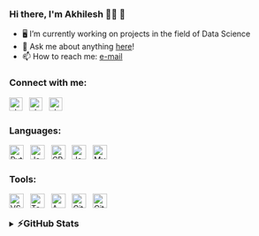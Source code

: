 ### Hi there, I'm Akhilesh 👨‍💻 👋

- 🖥️ I’m currently working on projects in the field of Data Science 
- 💬 Ask me about anything [here][issues]!
- 📫 How to reach me: [e-mail](mailto:akhilkas2001@gmail.com)

### Connect with me:
[<img alt="akhil_kas|Twitter" width="24px" src="https://skillicons.dev/icons?i=twitter"/>][twitter] &nbsp;
[<img alt="akhil_kas|LinkedIn" width="24px" src="https://skillicons.dev/icons?i=linkedin"/>][linkedin] &nbsp;
[<img alt="akhil_kas|Instagram" width="24px" src="https://skillicons.dev/icons?i=instagram"/>][instagram]

### Languages:

<img alt="Python" width="26px" src="https://skillicons.dev/icons?i=py"/> &nbsp;
<img alt="Java" width="26px" src="https://skillicons.dev/icons?i=java" /> &nbsp;
<img alt="CPP" width="26px" src="https://skillicons.dev/icons?i=cpp"/> &nbsp;
<img alt="JavaScript" width="26px" src="https://skillicons.dev/icons?i=js"/> &nbsp;
<img alt="MySQL" width="26px" src="https://skillicons.dev/icons?i=mysql"/> &nbsp;

### Tools:

<img alt="VS Code" width="26px" src="https://skillicons.dev/icons?i=vscode"/> &nbsp;
<img alt="Tensorflow" width="26px" src="https://skillicons.dev/icons?i=tensorflow"> &nbsp;
<img alt="AWS" width="26px" src="https://skillicons.dev/icons?i=aws"/> &nbsp;
<img alt="Git" width="26px" src="https://skillicons.dev/icons?i=git" /> &nbsp;
<img alt="GitHub" width="26px" src="https://skillicons.dev/icons?i=github"/> &nbsp;

<details>
  <summary><h3 style="display: inline;">⚡GitHub Stats</h3></summary>
  <br>

  [![AkhilKas's github stats](https://github-readme-stats.vercel.app/api?username=AkhilKas&show_icons=true&theme=radical)](https://github.com/AkhilKas/github-readme-stats)

  [![Top Languages](https://github-readme-stats.vercel.app/api/top-langs/?username=AkhilKas&theme=radical)](https://github.com/AkhilKas/github-readme-stats)

</details>

[issues]: https://github.com/AkhilKas/AkhilKas/issues
[twitter]: https://twitter.com/akhil_kas
[instagram]: https://www.instagram.com/akhil_kas/
[linkedin]: https://www.linkedin.com/in/akhilesh-kasturi/

<!-- - 👻 I’m looking to collaborate on any open-source projects -->
<!--- 🤔 I’m looking for help with ...-->

